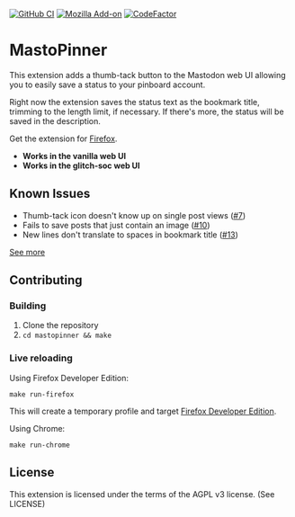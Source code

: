 [![GitHub CI](https://github.com/prplecake/mastopinner/actions/workflows/main.yml/badge.svg)](https://github.com/prplecake/mastopinner/actions/workflows/main.yml)
[![Mozilla Add-on](https://img.shields.io/amo/users/mastopinner)](https://addons.mozilla.org/en-US/firefox/addon/mastopinner/)
[![CodeFactor](https://www.codefactor.io/repository/github/prplecake/mastopinner/badge)](https://www.codefactor.io/repository/github/prplecake/mastopinner)

# MastoPinner

This extension adds a thumb-tack button to the Mastodon web UI
allowing you to easily save a status to your pinboard account.

Right now the extension saves the status text as the bookmark title,
trimming to the length limit, if necessary. If there's more, the status
will be saved in the description.

Get the extension for [Firefox][amo].

[amo]:https://addons.mozilla.org/en-US/firefox/addon/mastopinner/

* **Works in the vanilla web UI**
* **Works in the glitch-soc web UI**

## Known Issues

* Thumb-tack icon doesn't know up on single post views ([#7](https://github.com/prplecake/mastopinner/issues/7))
* Fails to save posts that just contain an image ([#10](https://github.com/prplecake/mastopinner/issues/10))
* New lines don't translate to spaces in bookmark title ([#13](https://github.com/prplecake/mastopinner/issues/13))

[See more](https://github.com/prplecake/mastopinner/issues)

## Contributing

### Building

1. Clone the repository
2. `cd mastopinner && make`

### Live reloading

Using Firefox Developer Edition:

```text
make run-firefox
```

This will create a temporary profile and target [Firefox Developer Edition][0].

Using Chrome:

```text
make run-chrome
```

[0]: https://www.mozilla.org/en-US/firefox/developer/

## License

This extension is licensed under the terms of the AGPL v3 license.
(See LICENSE)
